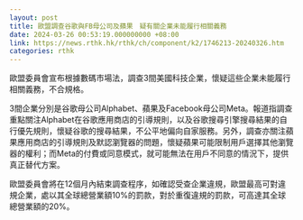 ```yaml
---
layout: post
title: 歐盟調查谷歌與FB母公司及蘋果　疑有關企業未能履行相關義務
date: 2024-03-26 00:53:19.000000000 +08:00
link: https://news.rthk.hk/rthk/ch/component/k2/1746213-20240326.htm
categories: rthk
---
```


歐盟委員會宣布根據數碼市場法，調查3間美國科技企業，懷疑這些企業未能履行相關義務，不合規格。

3間企業分別是谷歌母公司Alphabet、蘋果及Facebook母公司Meta。報道指調查重點關注Alphabet在谷歌應用商店的引導規則，以及谷歌搜尋引擎搜尋結果的自行優先規則，懷疑谷歌的搜尋結果，不公平地偏向自家服務。另外，調查亦關注蘋果應用商店的引導規則及默認瀏覽器的問題，懷疑蘋果可能限制用戶選擇其他瀏覽器的權利；而Meta的付費或同意模式，就可能無法在用戶不同意的情況下，提供真正替代方案。

歐盟委員會將在12個月內結束調查程序，如確認受查企業違規，歐盟最高可對違規企業，處以其全球總營業額10%的罰款，對於重復違規的罰款，可高達其全球總營業額的20%。
